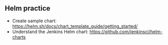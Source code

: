 ## Helm practice

- Create sample chart: https://helm.sh/docs/chart_template_guide/getting_started/
- Understand the Jenkins Helm chart: https://github.com/jenkinsci/helm-charts

